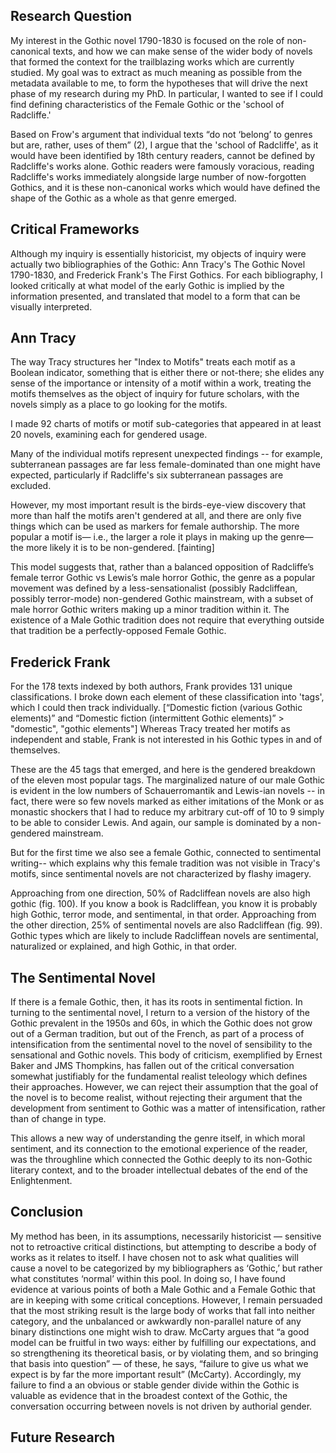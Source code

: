 ## Research Question

My interest in the Gothic novel 1790-1830 is focused on the role of non-canonical texts, and how we can make sense of the wider body of novels that formed the context for the trailblazing works which are currently studied. My goal was to extract as much meaning as possible from the metadata available to me, to form the hypotheses that will drive the next phase of my research during my PhD. In particular, I wanted to see if I could find defining characteristics of the Female Gothic or the 'school of Radcliffe.'

Based on Frow's argument that individual texts “do not ‘belong’ to genres but are, rather, uses of them” (2), 
I argue that the 'school of Radcliffe', as it would have been identified by 18th century readers, cannot be defined by Radcliffe's works alone. Gothic readers were famously voracious, reading Radcliffe's works immediately alongside large number of now-forgotten Gothics, and it is these non-canonical works which would have defined the shape of the Gothic as a whole as that genre emerged.


## Critical Frameworks

Although my inquiry is essentially historicist, my objects of inquiry were actually two bibliographies of the Gothic: Ann Tracy's The Gothic Novel 1790-1830, and Frederick Frank's The First Gothics. For each bibliography, I looked critically at what model of the early Gothic is implied by the information presented, and translated that model to a form that can be visually interpreted.

## Ann Tracy

The way Tracy structures her "Index to Motifs" treats each motif as a Boolean indicator, something that is either there or not-there; she elides any sense of the importance or intensity of a motif within a work, treating the motifs themselves as the object of inquiry for future scholars, with the novels simply as a place to go looking for the motifs.

I made 92 charts of motifs or motif sub-categories that appeared in at least 20 novels, examining each for gendered usage.

Many of the individual motifs represent unexpected findings -- for example, subterranean passages are far less female-dominated than one might have expected, particularly if Radcliffe's six subterranean passages are excluded.

However, my most important result is the birds-eye-view discovery that more than half the motifs aren't gendered at all, and there are only five things which can be used as markers for female authorship. The more popular a motif is— i.e., the larger a role it plays in making up the genre— the more likely it is to be non-gendered. [fainting]

This model suggests that, rather than a balanced opposition of Radcliffe’s female
terror Gothic vs Lewis’s male horror Gothic, the genre as a popular movement was defined by a less-sensationalist (possibly Radcliffean, possibly terror-mode) non-gendered Gothic
mainstream, with a subset of male horror Gothic writers making up a minor tradition within it.
The existence of a Male Gothic tradition does not require that everything outside that tradition be
a perfectly-opposed Female Gothic.

## Frederick Frank

For the 178 texts indexed by both authors, Frank provides 131 unique classifications. I broke down each element of these classification into 'tags', which I could then track individually. [“Domestic fiction (various Gothic elements)” and “Domestic fiction (intermittent Gothic elements)” > "domestic", "gothic elements"] Whereas Tracy treated her motifs as independent and stable, Frank is not interested in his
Gothic types in and of themselves.

These are the 45 tags that emerged, and here is the gendered breakdown of the eleven most popular tags. The marginalized nature of our male Gothic is evident in the low numbers of Schauerromantik and Lewis-ian novels -- in fact, there were so few novels marked as either imitations of the Monk or as monastic shockers that I had to reduce my arbitrary cut-off of 10 to 9 simply to be able to consider Lewis. And again, our sample is dominated by a non-gendered mainstream.

But for the first time we also see a female Gothic, connected to sentimental writing-- which explains why this female tradition was not visible in Tracy's motifs, since sentimental novels are not characterized by flashy imagery.

Approaching from one direction, 50% of Radcliffean novels are also high gothic (fig. 100). If
you know a book is Radcliffean, you know it is probably high Gothic, terror mode, and
sentimental, in that order. Approaching from the other direction, 25% of sentimental novels are
also Radcliffean (fig. 99). Gothic types which are likely to include Radcliffean novels are
sentimental, naturalized or explained, and high Gothic, in that order.

## The Sentimental Novel

If there is a female Gothic, then, it has its roots in sentimental fiction. In turning to the sentimental novel, I return to a version of the history of the Gothic prevalent in the 1950s and 60s, in which the Gothic does not grow out of a German tradition, but out of the French, as part of a process of intensification from the sentimental novel to the novel of sensibility to the sensational and Gothic novels. This body of criticism, exemplified by Ernest Baker and JMS Thompkins, has fallen out of the critical conversation somewhat justifiably for the fundamental realist teleology which defines their approaches. However, we can reject their assumption that the goal of the novel is to become realist, without rejecting their argument that the development from sentiment to Gothic was a matter of intensification, rather than of change in type. 

This allows a new way of understanding the genre itself, in which moral sentiment, and its connection to the emotional experience of the reader, was the throughline which connected the Gothic deeply to its non-Gothic literary context, and to the broader intellectual debates of the end of the Enlightenment.

## Conclusion

My method has been, in its assumptions, necessarily historicist — sensitive not to
retroactive critical distinctions, but attempting to describe a body of works as it relates to itself. I
have chosen not to ask what qualities will cause a novel to be categorized by my bibliographers
as ‘Gothic,’ but rather what constitutes ‘normal’ within this pool. In doing so, I have found
evidence at various points of both a Male Gothic and a Female Gothic that are in keeping with
some critical conceptions. However, I remain persuaded that the most striking result is the large
body of works that fall into neither category, and the unbalanced or awkwardly non-parallel
nature of any binary distinctions one might wish to draw. McCarty argues that “a good model
can be fruitful in two ways: either by fulfilling our expectations, and so strengthening its
theoretical basis, or by violating them, and so bringing that basis into question” — of these, he
says, “failure to give us what we expect is by far the more important result” (McCarty).
Accordingly, my failure to find a an obvious or stable gender divide within the Gothic is
valuable as evidence that in the broadest context of the Gothic, the conversation occurring
between novels is not driven by authorial gender.

## Future Research


